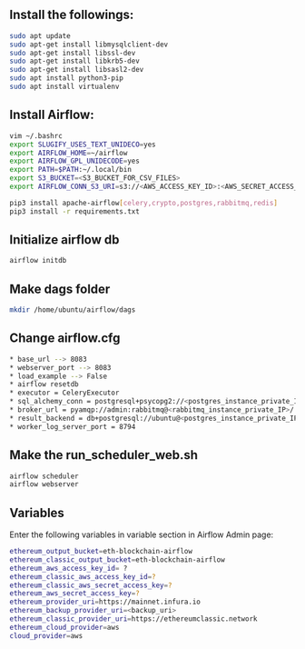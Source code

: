 ## Install the followings:

```bash
sudo apt update
sudo apt-get install libmysqlclient-dev
sudo apt-get install libssl-dev
sudo apt-get install libkrb5-dev
sudo apt-get install libsasl2-dev
sudo apt install python3-pip
sudo apt install virtualenv
```

## Install Airflow:

```bash
vim ~/.bashrc
export SLUGIFY_USES_TEXT_UNIDECO=yes
export AIRFLOW_HOME=~/airflow
export AIRFLOW_GPL_UNIDECODE=yes
export PATH=$PATH:~/.local/bin
export S3_BUCKET=<S3_BUCKET_FOR_CSV_FILES>
export AIRFLOW_CONN_S3_URI=s3://<AWS_ACCESS_KEY_ID>:<AWS_SECRET_ACCESS_KEY>@<AWS_SECRET_ACCESS_KEY>/*

pip3 install apache-airflow[celery,crypto,postgres,rabbitmq,redis]
pip3 install -r requirements.txt
```

## Initialize airflow db

```bash
airflow initdb
```

## Make dags folder

```bash
mkdir /home/ubuntu/airflow/dags
```

## Change airflow.cfg

```bash
* base_url --> 8083
* webserver_port --> 8083
* load_example --> False
* airflow resetdb
* executor = CeleryExecutor
* sql_alchemy_conn = postgresql+psycopg2://<postgres_instance_private_IP>:5432/airflow
* broker_url = pyamqp://admin:rabbitmq@<rabbitmq_instance_private_IP>/
* result_backend = db+postgresql://ubuntu@<postgres_instance_private_IP>:5432/airflow
* worker_log_server_port = 8794
```

## Make the run_scheduler_web.sh 

```bash
airflow scheduler
airflow webserver
```

## Variables

Enter the following variables in variable section in Airflow Admin page:

```bash
ethereum_output_bucket=eth-blockchain-airflow
ethereum_classic_output_bucket=eth-blockchain-airflow
ethereum_aws_access_key_id= ?
ethereum_classic_aws_access_key_id=?
ethereum_classic_aws_secret_access_key=?
ethereum_aws_secret_access_key=?
ethereum_provider_uri=https://mainnet.infura.io
ethereum_backup_provider_uri=<backup_uri>
ethereum_classic_provider_uri=https://ethereumclassic.network
ethereum_cloud_provider=aws
cloud_provider=aws
```


